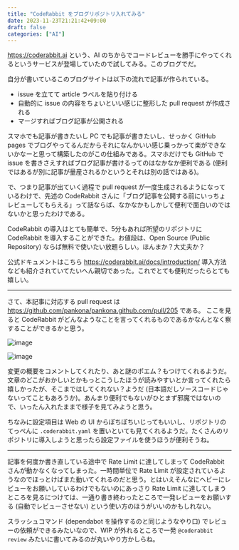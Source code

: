 ```yaml
---
title: "CodeRabbit をブログリポジトリ入れてみる"
date: 2023-11-23T21:21:42+09:00
draft: false
categories: ["AI"]
---
```


https://coderabbit.ai という、AI のちからでコードレビューを勝手にやってくれるというサービスが登場していたので試してみる。このブログでだ。

<!--more-->

自分が書いているこのブログサイトは以下の流れで記事が作られている。

- issue を立てて article ラベルを貼り付ける
- 自動的に issue の内容をちょいといい感じに整形した pull request が作成される
- マージすればブログ記事が公開される

スマホでも記事が書きたいし PC でも記事が書きたいし、せっかく GitHub pages でブログやってるんだからそれになんかいい感じ乗っかって楽ができないかなーと思って構築したのがこの仕組みである。スマホだけでも GitHub で issue を書きさえすればブログ記事が書けるってのはなかなか便利である (便利ではあるが別に記事が量産されるかというとそれは別の話ではある)。

で、つまり記事が出ていく過程で pull request が一度生成されるようになっているわけで、先述の CodeRabbit さんに「ブログ記事を公開する前にいっちょレビューしてもらえる」って話ならば、なかなかもしかして便利で面白いのではないかと思ったわけである。

CodeRabbit の導入はとても簡単で、5分もあれば所望のリポジトリに CodeRabbit を導入することができた。お値段は、Open Source (Public Repository) ならば無料で使いたい放題らしい。ほんまか？大丈夫か？

公式ドキュメントはこちら https://coderabbit.ai/docs/introduction/
導入方法なども紹介されていてたいへん親切であった。これでとても便利だったらとても嬉しい。

---

さて、本記事に対応する pull request は https://github.com/pankona/pankona.github.com/pull/205 である。
ここを見ると CodeRabbit がどんなようなことを言ってくれるものであるかなんとなく察することができるかと思う。

![image](https://github.com/pankona/pankona.github.com/assets/6533008/1c6110e7-c182-493b-9183-f211233ef74a)

![image](https://github.com/pankona/pankona.github.com/assets/6533008/12d8481e-7fe8-49dc-9d19-5042399d0803)

変更の概要をコメントしてくれたり、あと謎のポエム？もつけてくれるようだ。文章のどこがおかしいとかもっとこうしたほうが読みやすいとか言ってくれたら嬉しかったが、そこまではしてくれない？ようだ (日本語だしソースコードじゃないってこともあろうか)。あんまり便利でもないがひとまず邪魔ではないので、いったん入れたままで様子を見てみようと思う。

ちなみに設定項目は Web の UI からぽちぽちいじってもいいし、リポジトリのてっぺんに `.coderabbit.yaml` を置いといても見てくれるようだ。たくさんのリポジトリに導入しようと思ったら設定ファイルを使うほうが便利そうね。

---

記事を何度か書き直している途中で Rate Limit に達してしまって CodeRabbit さんが動かなくなってしまった。一時間単位で Rate Limit が設定されているようなのでほっとけばまた動いてくれるのだと思う。とはいえそんなにヘビーにレビューをお願いしているわけでもないのにあっさり Rate Limit に達してしまうところを見るにつけては、一通り書き終わったところで一発レビューをお願いする (自動でレビューさせない) という使い方のほうがいいのかもしれない。

スラッシュコマンド (dependabot を操作するのと同じようなやり口) でレビューの依頼ができるみたいなので、WIP が外れるところで一発 `@coderabbit review` みたいに書いてみるのが丸いやり方かしらね。
